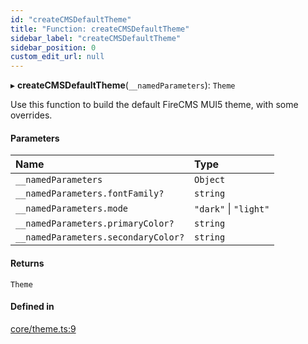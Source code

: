```yaml
---
id: "createCMSDefaultTheme"
title: "Function: createCMSDefaultTheme"
sidebar_label: "createCMSDefaultTheme"
sidebar_position: 0
custom_edit_url: null
---
```


▸ **createCMSDefaultTheme**(`__namedParameters`): `Theme`

Use this function to build the default FireCMS MUI5 theme,
with some overrides.

#### Parameters

| Name | Type |
| :------ | :------ |
| `__namedParameters` | `Object` |
| `__namedParameters.fontFamily?` | `string` |
| `__namedParameters.mode` | ``"dark"`` \| ``"light"`` |
| `__namedParameters.primaryColor?` | `string` |
| `__namedParameters.secondaryColor?` | `string` |

#### Returns

`Theme`

#### Defined in

[core/theme.ts:9](https://github.com/Camberi/firecms/blob/2d60fba/src/core/theme.ts#L9)
